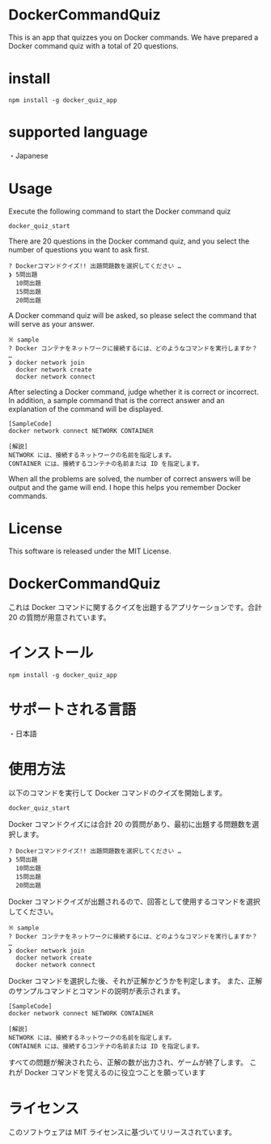 # DockerCommandQuiz

This is an app that quizzes you on Docker commands.
We have prepared a Docker command quiz with a total of 20 questions.

# install

```
npm install -g docker_quiz_app
```

# supported language

・Japanese

# Usage

Execute the following command to start the Docker command quiz

```
docker_quiz_start
```

There are 20 questions in the Docker command quiz, and you select the number of questions you want to ask first.

```
? Dockerコマンドクイズ!! 出題問題数を選択してください …
❯ 5問出題
  10問出題
  15問出題
  20問出題
```

A Docker command quiz will be asked, so please select the command that will serve as your answer.

```
※ sample
? Docker コンテナをネットワークに接続するには、どのようなコマンドを実行しますか？ …
❯ docker network join
  docker network create
  docker network connect
```

After selecting a Docker command, judge whether it is correct or incorrect.
In addition, a sample command that is the correct answer and an explanation of the command will be displayed.

```
[SampleCode]
docker network connect NETWORK CONTAINER

[解説]
NETWORK には、接続するネットワークの名前を指定します。
CONTAINER には、接続するコンテナの名前または ID を指定します。
```

When all the problems are solved, the number of correct answers will be output and the game will end.
I hope this helps you remember Docker commands.

# License
This software is released under the MIT License.

# DockerCommandQuiz

これは Docker コマンドに関するクイズを出題するアプリケーションです。合計 20 の質問が用意されています。

# インストール

```
npm install -g docker_quiz_app
```

# サポートされる言語

・日本語

# 使用方法

以下のコマンドを実行して Docker コマンドのクイズを開始します。

```
docker_quiz_start
```

Docker コマンドクイズには合計 20 の質問があり、最初に出題する問題数を選択します。

```
? Dockerコマンドクイズ!! 出題問題数を選択してください …
❯ 5問出題
  10問出題
  15問出題
  20問出題
```

Docker コマンドクイズが出題されるので、回答として使用するコマンドを選択してください。

```
※ sample
? Docker コンテナをネットワークに接続するには、どのようなコマンドを実行しますか？ …
❯ docker network join
  docker network create
  docker network connect
```

Docker コマンドを選択した後、それが正解かどうかを判定します。
また、正解のサンプルコマンドとコマンドの説明が表示されます。

```
[SampleCode]
docker network connect NETWORK CONTAINER

[解説]
NETWORK には、接続するネットワークの名前を指定します。
CONTAINER には、接続するコンテナの名前または ID を指定します。
```

すべての問題が解決されたら、正解の数が出力され、ゲームが終了します。
これが Docker コマンドを覚えるのに役立つことを願っています

# ライセンス
このソフトウェアは MIT ライセンスに基づいてリリースされています。

